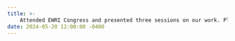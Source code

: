 ```yaml
---
title: >-
    Attended EWRI Congress and presented three sessions on our work. Please visit the <a href="https://salmaelsherif.com/presentations" target="_blank">[Presentations]</a> section for more details.
date: 2024-05-20 12:00:00 -0400
---
```

